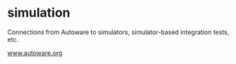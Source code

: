 # simulation
Connections from Autoware to simulators, simulator-based integration tests, etc.

www.autoware.org
